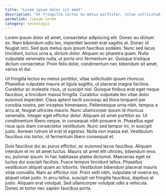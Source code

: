 ```yaml
---
title: "Lorem ipsum dolor sit amet"
description: "Ut fringilla lectus eu metus porttitor, vitae sollicitudin ipsum rhoncus."
permalink: /ipsum-lorem
category: tecnologia
---
```


Lorem ipsum dolor sit amet, consectetur adipiscing elit. Donec eu dictum ex. Nam bibendum odio leo, imperdiet laoreet erat sagittis at. Donec id feugiat orci. Sed quis metus quis ipsum faucibus sodales. Nunc sed lacus tincidunt, luctus urna a, dictum dolor. Aliquam ac pharetra quam. Nulla vulputate venenatis nulla, ut porta orci fermentum ac. Quisque tristique dictum consectetur. Proin felis dolor, condimentum nec bibendum sit amet, varius et dui.

Ut fringilla lectus eu metus porttitor, vitae sollicitudin ipsum rhoncus. Phasellus vulputate mauris at ligula sagittis, ut placerat magna facilisis. Curabitur ac molestie risus, ut suscipit nisl. Quisque finibus erat eget neque faucibus, a tincidunt massa fringilla. Curabitur vulputate leo vitae dolor euismod imperdiet. Class aptent taciti sociosqu ad litora torquent per conubia nostra, per inceptos himenaeos. Pellentesque urna nibh, tempus a arcu at, feugiat ultricies mauris. Nunc ullamcorper ipsum id rhoncus venenatis. Integer eget efficitur dolor. Aliquam sit amet porttitor ex. Ut condimentum libero neque, in consequat nibh posuere in. Phasellus eget risus quis diam consectetur vestibulum. Nunc sed tempor mi, in suscipit justo. Aenean rutrum id erat id egestas. Nulla non massa est. Vestibulum faucibus nisi tortor, id fermentum libero consequat et.

Duis faucibus dui ac purus efficitur, ac euismod lacus faucibus. Aliquam interdum et mi sit amet luctus. Mauris sit amet elit ultrices, bibendum eros eu, pulvinar ipsum. In hac habitasse platea dictumst. Maecenas eget ex luctus dui suscipit facilisis. Fusce tempus tincidunt tellus. Phasellus vestibulum aliquet quam ac lobortis. Vestibulum bibendum placerat mauris vitae convallis. Nam ac efficitur nisl. Proin velit nibh, vulputate id viverra eu, aliquet vitae justo. In arcu tellus, suscipit vel fringilla faucibus, dapibus at justo. Aliquam erat volutpat. Sed ullamcorper volutpat odio a vehicula. Donec et tortor nec sapien faucibus porta.

